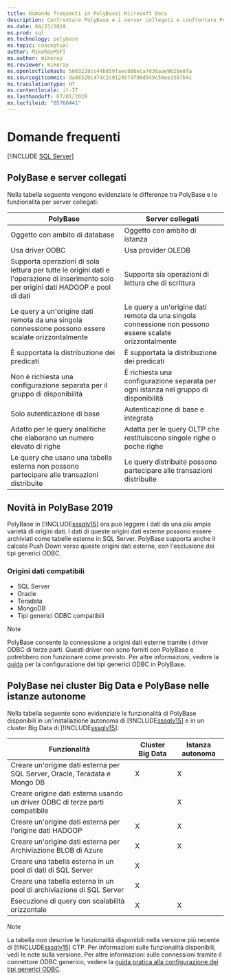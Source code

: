 ```yaml
---
title: Domande frequenti in PolyBase| Microsoft Docs
description: Confrontare PolyBase e i server collegati e confrontare PolyBase nei cluster di Big Data e PolyBase nelle istanze autonome. Vengono illustrate le novità in PolyBase 2019.
ms.date: 04/23/2019
ms.prod: sql
ms.technology: polybase
ms.topic: conceptual
author: MikeRayMSFT
ms.author: mikeray
ms.reviewer: mikeray
ms.openlocfilehash: 5083228cc44b859faec866eca7d36aae9626e8fa
ms.sourcegitcommit: da88320c474c1c9124574f90d549c50ee3387b4c
ms.translationtype: HT
ms.contentlocale: it-IT
ms.lasthandoff: 07/01/2020
ms.locfileid: "85760441"
---
```

# <a name="frequently-asked-questions"></a>Domande frequenti

 [!INCLUDE [SQL Server](../../includes/applies-to-version/sqlserver.md)]

## <a name="polybase-vs-linked-servers"></a>PolyBase e server collegati
Nella tabella seguente vengono evidenziate le differenze tra PolyBase e le funzionalità per server collegati:

|PolyBase | Server collegati|
|--------------------------|--------------------------|  
|Oggetto con ambito di database|Oggetto con ambito di istanza|
|Usa driver ODBC|Usa provider OLEDB|
|Supporta operazioni di sola lettura per tutte le origini dati e l'operazione di inserimento solo per origini dati HADOOP e pool di dati|Supporta sia operazioni di lettura che di scrittura|
|Le query a un'origine dati remota da una singola connessione possono essere scalate orizzontalmente |Le query a un'origine dati remota da una singola connessione non possono essere scalate orizzontalmente|
|È supportata la distribuzione dei predicati|È supportata la distribuzione dei predicati|
|Non è richiesta una configurazione separata per il gruppo di disponibilità|È richiesta una configurazione separata per ogni istanza nel gruppo di disponibilità|
|Solo autenticazione di base|Autenticazione di base e integrata|
|Adatto per le query analitiche che elaborano un numero elevato di righe|Adatta per le query OLTP che restituiscono singole righe o poche righe|
|Le query che usano una tabella esterna non possono partecipare alle transazioni distribuite|Le query distribuite possono partecipare alle transazioni distribuite|

## <a name="whats-new-in-polybase-2019"></a>Novità in PolyBase 2019 

PolyBase in [!INCLUDE[sssqlv15](../../includes/sssqlv15-md.md)] ora può leggere i dati da una più ampia varietà di origini dati. I dati di queste origini dati esterne possono essere archiviati come tabelle esterne in SQL Server. PolyBase supporta anche il calcolo Push Down verso queste origini dati esterne, con l'esclusione dei tipi generici ODBC.

### <a name="compatible-data-sources"></a>Origini dati compatibili

- SQL Server
- Oracle
- Teradata
- MongoDB
- Tipi generici ODBC compatibili
  
> [!NOTE]
> PolyBase consente la connessione a origini dati esterne tramite i driver ODBC di terze parti. Questi driver non sono forniti con PolyBase e potrebbero non funzionare come previsto. Per altre informazioni, vedere la [guida](../../relational-databases/polybase/polybase-configure-odbc-generic.md) per la configurazione dei tipi generici ODBC in PolyBase.  

## <a name="polybase-in-big-data-clusters-vs-polybase-in-stand-alone-instances"></a>PolyBase nei cluster Big Data e PolyBase nelle istanze autonome

Nella tabella seguente sono evidenziate le funzionalità di PolyBase disponibili in un'installazione autonoma di [!INCLUDE[sssqlv15](../../includes/sssqlv15-md.md)] e in un cluster Big Data di [!INCLUDE[sssqlv15](../../includes/sssqlv15-md.md)]:

|Funzionalità |Cluster Big Data|Istanza autonoma|
|--------------------------|--------------------------|---------|   
|Creare un'origine dati esterna per SQL Server, Oracle, Teradata e Mongo DB |X|X |
|Creare origine dati esterna usando un driver ODBC di terze parti compatibile | | X|
|Creare un'origine dati esterna per l'origine dati HADOOP | X| X|
|Creare un'origine dati esterna per Archiviazione BLOB di Azure | X| X|
|Creare una tabella esterna in un pool di dati di SQL Server | X| |
|Creare una tabella esterna in un pool di archiviazione di SQL Server | X| |
|Esecuzione di query con scalabilità orizzontale | X| X|

> [!NOTE]
>La tabella non descrive le funzionalità disponibili nella versione più recente di [!INCLUDE[sssqlv15](../../includes/sssqlv15-md.md)] CTP. Per informazioni sulle funzionalità disponibili, vedi le note sulla versione. Per altre informazioni sulle connessioni tramite il connettore ODBC generico, vedere la [guida pratica alla configurazione dei tipi generici ODBC](polybase-configure-odbc-generic.md).